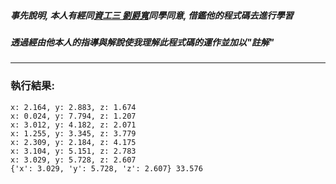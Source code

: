 ##### 事先說明, 本人有經同[資工三 劉爵寬](https://github.com/jackuio440/ai/blob/master/HW/03.py)同學同意, 借鑑他的程式碼去進行學習
##### 透過經由他本人的指導與解說使我理解此程式碼的運作並加以"註解"
---
### 執行結果:

```
x: 2.164, y: 2.883, z: 1.674
x: 0.024, y: 7.794, z: 1.207
x: 3.012, y: 4.182, z: 2.071
x: 1.255, y: 3.345, z: 3.779
x: 2.309, y: 2.184, z: 4.175
x: 3.104, y: 5.151, z: 2.783
x: 3.029, y: 5.728, z: 2.607
{'x': 3.029, 'y': 5.728, 'z': 2.607} 33.576
```
